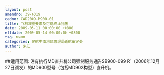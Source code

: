 ```yaml
---
layout: post
amendno: 39-6319
cadno: CAD2009-M900-01
title: 飞机减重要求及可选终止措施
date: 2009-05-11 00:00:00 +0800
effdate: 2009-05-14 00:00:00 +0800
tag: M900
categories: 民航中南地区管理局适航审定处
author: 朱江
---
```


##适用范围:
没有执行MD直升机公司强制服务通告SB900-099 R1（2006年12月27日颁发）的MD900型号（包括MD902构型）直升机。


